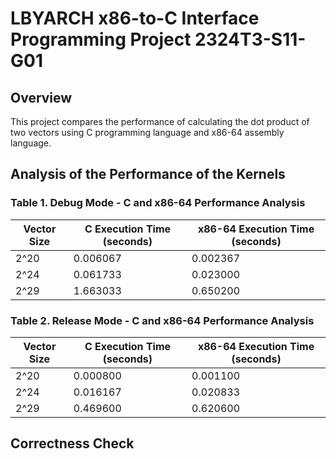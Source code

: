 # LBYARCH x86-to-C Interface Programming Project 2324T3-S11-G01

## Overview
This project compares the performance of calculating the dot product of two vectors using C programming language and x86-64 assembly language.

## Analysis of the Performance of the Kernels
### Table 1. Debug Mode - C and x86-64 Performance Analysis
| Vector Size | C Execution Time (seconds) | x86-64 Execution Time (seconds) |
|-------------|----------------------------|----------------------------------|
| 2^20        | 0.006067                   | 0.002367                         |
| 2^24        | 0.061733                   | 0.023000                         |
| 2^29        | 1.663033                   | 0.650200                         |

### Table 2. Release Mode - C and x86-64 Performance Analysis
| Vector Size | C Execution Time (seconds) | x86-64 Execution Time (seconds) |
|-------------|----------------------------|----------------------------------|
| 2^20        | 0.000800                   | 0.001100                         |
| 2^24        | 0.016167                   | 0.020833                         |
| 2^29        | 0.469600                   | 0.620600                         |


## Correctness Check
